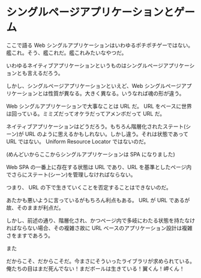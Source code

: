 # シングルページアプリケーションとゲーム

ここで語る Web シングルアプリケーションはいわゆるポチポチゲーではない。艦これ。そう、艦これだ。艦これみたいなやつだ。

いわゆるネイティブアプリケーションというものはシングルページアプリケーションとも言えるだろう。

しかし、シングルページアプリケーションといえど、Web シングルページアプリケーションとは性質が異なる。大きく異なる。いうなれば魂の形が違う。

Web シングルアプリケーションで大事なことは URL だ。 URL をベースに世界は回っている。ミミズだってオケラだってアメンボだって URL だ。

ネイティブアプリケーションはどうだろう。もちろん階層化されたステート(シーン)が URL のように思えるかもしれない。しかし違う。それは状態であって URL ではない。 Uniform Resource Locator ではないのだ。

(めんどいからここからシングルアプリケーションは SPA になりました)

Web SPA の一番上に存在する状態は URL であり、URL を基準としたページ内でさらにステート(シーン)を管理しなければならない。

つまり、 URL の下で生きていくことを否定することはできないのだ。

あたかも悪いように言っているがもちろん利点もある。 URL が URL であるが故、そのままが利点だ。

しかし、前述の通り、階層化され、かつページ内で多岐にわたる状態を持たなければならない場合、その複雑さ故に URL ベースのアプリケーション設計は複雑さをますであろう。

また

だからこそ、だからこそだ。今まさにそういったライブラリが求められている。俺たちの目はまだ死んでない！まだボールは生きている！翼くん！岬くん！


